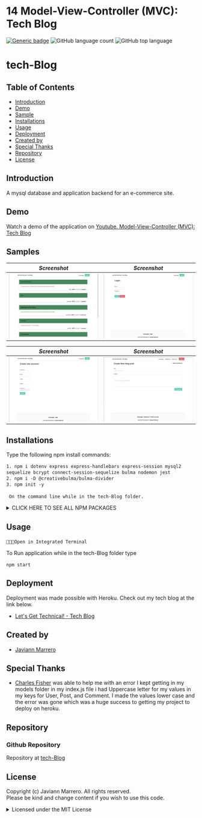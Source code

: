 # 14 Model-View-Controller (MVC): Tech Blog
[![Generic badge](https://img.shields.io/badge/license-MIT-<COLOR>.svg)](#license)
![GitHub language count](https://img.shields.io/github/languages/count/javiistacks/tech-Blog)
![GitHub top language](https://img.shields.io/github/languages/top/javiistacks/tech-Blog)

# tech-Blog

## Table of Contents
* [Introduction](#introduction)
* [Demo](#demo)
* [Sample](#samples)
* [Installations](#installations)
* [Usage](#usage)
* [Deployment](#deployment)
* [Created by](#created-by)
* [Special Thanks](#special-thanks)
* [Repository](#repository)
* [License](#license)


## Introduction
A mysql database and application backend for an e-commerce site. 


## Demo
Watch a demo of the application on [Youtube. Model-View-Controller (MVC): Tech Blog](https://youtu.be/RQDhyoZjASY)


## Samples

| ***Screenshot***                   | ***Screenshot***                      |
| :--------------------------------: | :-----------------------------------: |
| <img src="./assets/blog.png">      | <img src="./assets/login.png">        |

| ***Screenshot***                   | ***Screenshot***                      |
| :--------------------------------: | :-----------------------------------: |
| <img src="./assets/signup.png">    | <img src="./assets/createpost.png">   |



## Installations
Type the following npm install commands: 
```
1. npm i dotenv express express-handlebars express-session mysql2 sequelize bcrypt connect-session-sequelize bulma nodemon jest
2. npm i -D @creativebulma/bulma-divider
3. npm init -y

 On the command line while in the tech-Blog folder.
```
<details><summary> CLICK HERE TO SEE ALL NPM PACKAGES</summary>

<blockquote>

* [npm](https://docs.npmjs.com/cli/v7/commands/npm-install)
  * npm is the package manager for the Node JavaScript platform. 

* [dotenv](https://www.npmjs.com/package/dotenv)
  * Enables the application to access environment variables.

* [express](https://www.npmjs.com/package/express)
  * Allows to dynamically render HTML Pages based on passing arguments to templates.

* [express-handlebars](https://www.npmjs.com/package/express-handlebars)
  * A Handlebars view engine for Express.

* [express-session](https://www.npmjs.com/package/express-session)
  * This is a Node.js module available through the npm registry.
  
* [mysql2](https://www.npmjs.com/package/mysql2)
  * Enables the application to create a connection to the mysql database.
  
* [sequelize](https://www.npmjs.com/package/sequelize)
  * Sequelize is a promise-based Node.js ORM tool for MySQL.

* [bcrypt](https://www.npmjs.com/package/bcrypt)
  * A library to help you hash passwords.

* [connect-session-sequelize](https://www.npmjs.com/package/sequelize)
  * Is a SQL session store using Sequelize.js.

* [bulma](https://www.npmjs.com/package/bulma)
  * Bulma is a modern CSS framework based on Flexbox.

* [@creativebulma/bulma-divider](https://www.npmjs.com/package/@creativebulma/bulma-divider)
  * A Bulma extension and brings the ability to easily display an horizontal or vertical divider with optional text.

* [jest](https://www.npmjs.com/package/jest)
  * Allows to run tests for application. 

* [nodemon](https://www.npmjs.com/package/nodemon)
  * Is a tool that helps develop node.js based applications by automatically restarting the node application when file changes in the directory are detected.
 
</blockquote>
</details>



## Usage

`👨🏽‍💻Open in Integrated Terminal`

To Run application while in the tech-Blog folder type 
```
npm start 
```


## Deployment
Deployment was made possible with Heroku. 
Check out my tech blog at the link below.
* [Let's Get Technical! - Tech Blog](https://young-taiga-22105.herokuapp.com/)


## Created by
* [Javiann Marrero](https://github.com/javiistacks)

## Special Thanks
* [Charles Fisher](https://github.com/cdfishe1) was able to help me with an error I kept getting in my models folder in my index.js file i had Uppercase letter for my values in my keys for User, Post, and Comment. I made the values lower case and the error was gone which was a huge success to getting my project to deploy on heroku.

## Repository
### Github Repository
Repository at [tech-Blog](https://github.com/javiistacks/tech-Blog)


## License

Copyright (c) Javiann Marrero. All rights reserved.<br>
Please be kind and change content if you wish to use this code.

<details><summary>Licensed under the MIT License</summary>

Copyright (c) 2021 - present | Javiann Marrero

<blockquote>
Permission is hereby granted, free of charge, to any person obtaining a copy
of this software and associated documentation files (the "Software"), to deal
in the Software without restriction, including without limitation the rights
to use, copy, modify, merge, publish, distribute, sublicense, and/or sell
copies of the Software, and to permit persons to whom the Software is
furnished to do so, subject to the following conditions:

The above copyright notice and this permission notice shall be included in all
copies or substantial portions of the Software.

THE SOFTWARE IS PROVIDED "AS IS", WITHOUT WARRANTY OF ANY KIND, EXPRESS OR
IMPLIED, INCLUDING BUT NOT LIMITED TO THE WARRANTIES OF MERCHANTABILITY,
FITNESS FOR A PARTICULAR PURPOSE AND NONINFRINGEMENT. IN NO EVENT SHALL THE
AUTHORS OR COPYRIGHT HOLDERS BE LIABLE FOR ANY CLAIM, DAMAGES OR OTHER
LIABILITY, WHETHER IN AN ACTION OF CONTRACT, TORT OR OTHERWISE, ARISING FROM,
OUT OF OR IN CONNECTION WITH THE SOFTWARE OR THE USE OR OTHER DEALINGS IN THE
SOFTWARE.
</blockquote>
</details>
